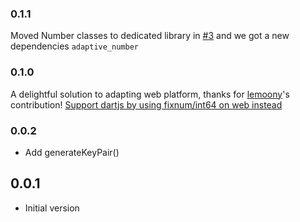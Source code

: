 ### 0.1.1
Moved Number classes to dedicated library in [#3](https://github.com/Tougee/curve25519/pull/3) and we got a new dependencies `adaptive_number`

### 0.1.0
A delightful solution to adapting web platform, thanks for [lemoony](https://github.com/lemoony)'s contribution!
[Support dartjs by using fixnum/int64 on web instead](https://github.com/Tougee/curve25519/pull/2)

### 0.0.2

- Add generateKeyPair()

## 0.0.1

- Initial version
